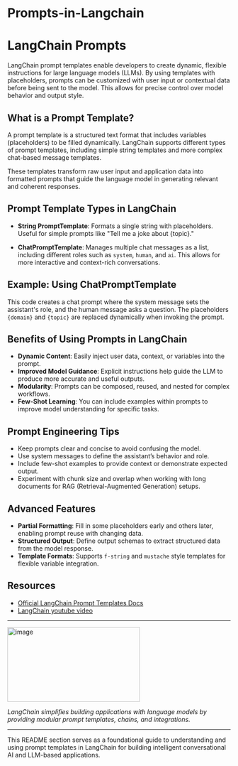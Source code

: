 # Prompts-in-Langchain

# LangChain Prompts

LangChain prompt templates enable developers to create dynamic, flexible instructions for large language models (LLMs). By using templates with placeholders, prompts can be customized with user input or contextual data before being sent to the model. This allows for precise control over model behavior and output style.

## What is a Prompt Template?

A prompt template is a structured text format that includes variables (placeholders) to be filled dynamically. LangChain supports different types of prompt templates, including simple string templates and more complex chat-based message templates.

These templates transform raw user input and application data into formatted prompts that guide the language model in generating relevant and coherent responses.

## Prompt Template Types in LangChain

- **String PromptTemplate**: Formats a single string with placeholders. Useful for simple prompts like "Tell me a joke about {topic}."

- **ChatPromptTemplate**: Manages multiple chat messages as a list, including different roles such as `system`, `human`, and `ai`. This allows for more interactive and context-rich conversations.

## Example: Using ChatPromptTemplate


This code creates a chat prompt where the system message sets the assistant's role, and the human message asks a question. The placeholders `{domain}` and `{topic}` are replaced dynamically when invoking the prompt.

## Benefits of Using Prompts in LangChain

- **Dynamic Content**: Easily inject user data, context, or variables into the prompt.
- **Improved Model Guidance**: Explicit instructions help guide the LLM to produce more accurate and useful outputs.
- **Modularity**: Prompts can be composed, reused, and nested for complex workflows.
- **Few-Shot Learning**: You can include examples within prompts to improve model understanding for specific tasks.

## Prompt Engineering Tips

- Keep prompts clear and concise to avoid confusing the model.
- Use system messages to define the assistant’s behavior and role.
- Include few-shot examples to provide context or demonstrate expected output.
- Experiment with chunk size and overlap when working with long documents for RAG (Retrieval-Augmented Generation) setups.

## Advanced Features

- **Partial Formatting**: Fill in some placeholders early and others later, enabling prompt reuse with changing data.
- **Structured Output**: Define output schemas to extract structured data from the model response.
- **Template Formats**: Supports `f-string` and `mustache` style templates for flexible variable integration.

## Resources

- [Official LangChain Prompt Templates Docs](https://python.langchain.com/docs/concepts/prompt_templates/)
- [LangChain youtube video](https://youtu.be/3TGqlQxpuU0?si=HrrKzx4EG7Vcfock/)

---

<img width="299" height="168" alt="image" src="https://github.com/user-attachments/assets/9fe7a4a8-8e3f-4c32-ba6b-1c3edd30451a" />



*LangChain simplifies building applications with language models by providing modular prompt templates, chains, and integrations.*

---

This README section serves as a foundational guide to understanding and using prompt templates in LangChain for building intelligent conversational AI and LLM-based applications.

